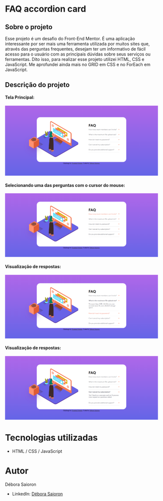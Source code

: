 # FAQ accordion card

## Sobre o projeto

Esse projeto é um desafio do Front-End Mentor. É uma aplicação interessante por ser mais uma ferramenta utilizada por muitos sites que, através das perguntas frequentes, desejam ter um informativo de fácil acesso para o usuário com as principais dúvidas sobre seus serviços ou ferramentas. Dito isso, para realizar esse projeto utilizei HTML, CSS e JavaScript. Me aprofundei ainda mais no GRID em CSS e no ForEach em JavaScript.  

## Descrição do projeto

#### Tela Principal:

![Web index](https://github.com/saiorond/cartao-de-perguntas-frequentes/blob/main/imagens/screencapture-127-0-0-1-5500-index-html-2022-09-13-21_08_11.png)

#### Selecionando uma das perguntas com o cursor do mouse:

![Web required](https://github.com/saiorond/cartao-de-perguntas-frequentes/blob/main/imagens/screencapture-127-0-0-1-5500-index-html-2022-09-13-21_08_17.png)

#### Visualização de respostas:

![Web required](https://github.com/saiorond/cartao-de-perguntas-frequentes/blob/main/imagens/screencapture-127-0-0-1-5500-index-html-2022-09-13-21_08_25.png)

#### Visualização de respostas:

![Web required](https://github.com/saiorond/cartao-de-perguntas-frequentes/blob/main/imagens/screencapture-127-0-0-1-5500-index-html-2022-09-13-21_08_32.png)

# Tecnologias utilizadas

- HTML / CSS / JavaScript

# Autor

Débora Saioron

- LinkedIn: [Débora Saioron](https://www.linkedin.com/in/deborasaioron/)
